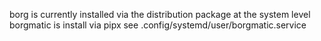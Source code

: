 borg is currently installed via the distribution package at the system level
borgmatic is install via pipx
see .config/systemd/user/borgmatic.service
